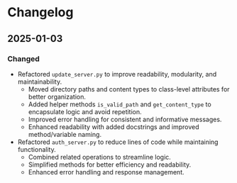 # Changelog

## 2025-01-03
### Changed
- Refactored `update_server.py` to improve readability, modularity, and maintainability.
  - Moved directory paths and content types to class-level attributes for better organization.
  - Added helper methods `is_valid_path` and `get_content_type` to encapsulate logic and avoid repetition.
  - Improved error handling for consistent and informative messages.
  - Enhanced readability with added docstrings and improved method/variable naming.
- Refactored `auth_server.py` to reduce lines of code while maintaining functionality.
  - Combined related operations to streamline logic.
  - Simplified methods for better efficiency and readability.
  - Enhanced error handling and response management.